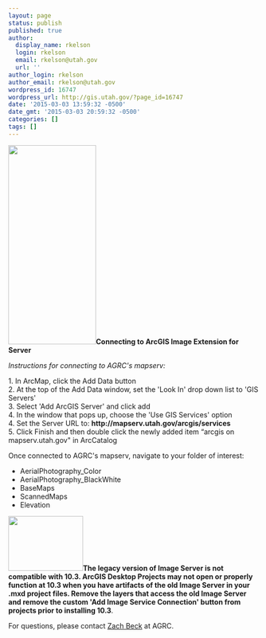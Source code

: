 ```yaml
---
layout: page
status: publish
published: true
author:
  display_name: rkelson
  login: rkelson
  email: rkelson@utah.gov
  url: ''
author_login: rkelson
author_email: rkelson@utah.gov
wordpress_id: 16747
wordpress_url: http://gis.utah.gov/?page_id=16747
date: '2015-03-03 13:59:32 -0500'
date_gmt: '2015-03-03 20:59:32 -0500'
categories: []
tags: []
---
```

<p><a href="http://gis.utah.gov/wp-content/uploads/MapservImage.jpg"><img src="http://gis.utah.gov/wp-content/uploads/MapservImage.jpg" alt="" title="MapservImage" width="176" height="400" class="alignright size-full wp-image-16421" /></a><strong>Connecting to ArcGIS Image Extension for Server<br />
</strong></p>
<p><em>Instructions for connecting to AGRC's mapserv:</em></p>
<p>1. In ArcMap, click the Add Data button<br />
2. At the top of the Add Data window, set the 'Look In' drop down list to 'GIS Servers'<br />
3. Select 'Add ArcGIS Server' and click add<br />
4. In the window that pops up, choose the 'Use GIS Services' option<br />
4. Set the Server URL to:  <strong>http://mapserv.utah.gov/arcgis/services</strong><br />
5. Click Finish and then double click the newly added item “arcgis on mapserv.utah.gov" in ArcCatalog</p>
<p>Once connected to AGRC's mapserv, navigate to your folder of interest:</p>
<ul>
<li>AerialPhotography_Color</li>
<li>AerialPhotography_BlackWhite</li>
<li>BaseMaps</li>
<li>ScannedMaps</li>
<li>Elevation</li>
</ul>
<p><a href="http://gis.utah.gov/wp-content/uploads/ImageServer_cropped.jpg"><img src="http://gis.utah.gov/wp-content/uploads/ImageServer_cropped.jpg" alt="" title="ImageServer_cropped" width="150" height="110" class="alignleft size-full wp-image-16426" /></a><strong>The legacy version of Image Server is not compatible with 10.3. ArcGIS Desktop Projects may not open or properly function at 10.3 when you have artifacts of the old Image Server in your .mxd project files. Remove the layers that access the old Image Server and remove the custom 'Add Image Service Connection' button from projects prior to installing 10.3</strong>. </p>
<p>For questions, please contact <a href="mailto:zbeck@utah.gov">Zach Beck</a> at AGRC.</p>
